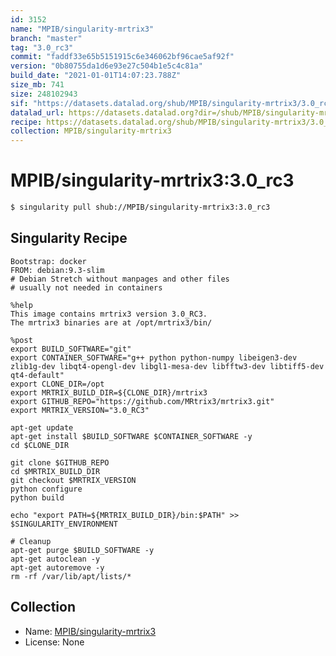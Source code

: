 ```yaml
---
id: 3152
name: "MPIB/singularity-mrtrix3"
branch: "master"
tag: "3.0_rc3"
commit: "faddf33e65b5151915c6e346062bf96cae5af92f"
version: "0b80755da1d6e93e27c504b1e5c4c81a"
build_date: "2021-01-01T14:07:23.788Z"
size_mb: 741
size: 248102943
sif: "https://datasets.datalad.org/shub/MPIB/singularity-mrtrix3/3.0_rc3/2021-01-01-faddf33e-0b80755d/0b80755da1d6e93e27c504b1e5c4c81a.simg"
datalad_url: https://datasets.datalad.org?dir=/shub/MPIB/singularity-mrtrix3/3.0_rc3/2021-01-01-faddf33e-0b80755d/
recipe: https://datasets.datalad.org/shub/MPIB/singularity-mrtrix3/3.0_rc3/2021-01-01-faddf33e-0b80755d/Singularity
collection: MPIB/singularity-mrtrix3
---
```


# MPIB/singularity-mrtrix3:3.0_rc3

```bash
$ singularity pull shub://MPIB/singularity-mrtrix3:3.0_rc3
```

## Singularity Recipe

```singularity
Bootstrap: docker
FROM: debian:9.3-slim
# Debian Stretch without manpages and other files
# usually not needed in containers

%help
This image contains mrtrix3 version 3.0_RC3.
The mrtrix3 binaries are at /opt/mrtrix3/bin/

%post
export BUILD_SOFTWARE="git"
export CONTAINER_SOFTWARE="g++ python python-numpy libeigen3-dev zlib1g-dev libqt4-opengl-dev libgl1-mesa-dev libfftw3-dev libtiff5-dev qt4-default"
export CLONE_DIR=/opt
export MRTRIX_BUILD_DIR=${CLONE_DIR}/mrtrix3
export GITHUB_REPO="https://github.com/MRtrix3/mrtrix3.git"
export MRTRIX_VERSION="3.0_RC3"

apt-get update
apt-get install $BUILD_SOFTWARE $CONTAINER_SOFTWARE -y
cd $CLONE_DIR

git clone $GITHUB_REPO
cd $MRTRIX_BUILD_DIR
git checkout $MRTRIX_VERSION
python configure
python build

echo "export PATH=${MRTRIX_BUILD_DIR}/bin:$PATH" >> $SINGULARITY_ENVIRONMENT

# Cleanup
apt-get purge $BUILD_SOFTWARE -y
apt-get autoclean -y
apt-get autoremove -y
rm -rf /var/lib/apt/lists/*
```

## Collection

 - Name: [MPIB/singularity-mrtrix3](https://github.com/MPIB/singularity-mrtrix3)
 - License: None

